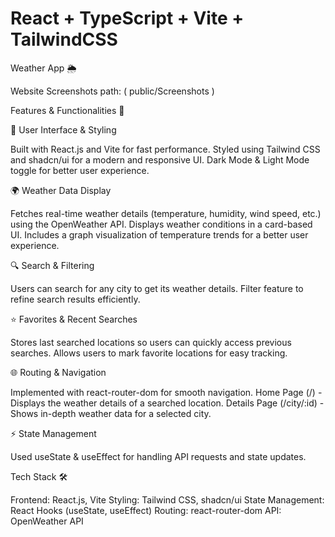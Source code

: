 # React + TypeScript + Vite + TailwindCSS

Weather App 🌦️

Website Screenshots path: ( public/Screenshots )

Features & Functionalities 🚀


🌟 User Interface & Styling

Built with React.js and Vite for fast performance.
Styled using Tailwind CSS and shadcn/ui for a modern and responsive UI.
Dark Mode & Light Mode toggle for better user experience.

🌍 Weather Data Display

Fetches real-time weather details (temperature, humidity, wind speed, etc.) using the OpenWeather API.
Displays weather conditions in a card-based UI.
Includes a graph visualization of temperature trends for a better user experience.

🔍 Search & Filtering

Users can search for any city to get its weather details.
Filter feature to refine search results efficiently.

⭐ Favorites & Recent Searches

Stores last searched locations so users can quickly access previous searches.
Allows users to mark favorite locations for easy tracking.

🌐 Routing & Navigation

Implemented with react-router-dom for smooth navigation.
Home Page (/) - Displays the weather details of a searched location.
Details Page (/city/:id) - Shows in-depth weather data for a selected city.

⚡ State Management

Used useState & useEffect for handling API requests and state updates.

Tech Stack 🛠️

Frontend: React.js, Vite
Styling: Tailwind CSS, shadcn/ui
State Management: React Hooks (useState, useEffect)
Routing: react-router-dom
API: OpenWeather API


